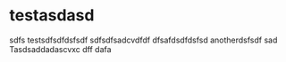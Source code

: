 # testasdasd
sdfs
testsdfsdfdsfsdf
sdfsdfsadcvdfdf
dfsafdsdfdsfsd
anotherdsfsdf
sad
Tasdsaddadascvxc
dff
dafa
